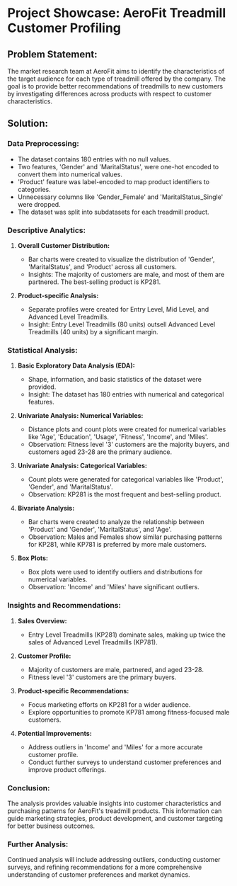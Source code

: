 # **Project Showcase: AeroFit Treadmill Customer Profiling**

## Problem Statement:
The market research team at AeroFit aims to identify the characteristics of the target audience for each type of treadmill offered by the company. The goal is to provide better recommendations of treadmills to new customers by investigating differences across products with respect to customer characteristics.

## Solution: 
  ### Data Preprocessing:
  - The dataset contains 180 entries with no null values.
  - Two features, 'Gender' and 'MaritalStatus', were one-hot encoded to convert them into numerical values.
  - 'Product' feature was label-encoded to map product identifiers to categories.
  - Unnecessary columns like 'Gender_Female' and 'MaritalStatus_Single' were dropped.
  - The dataset was split into subdatasets for each treadmill product.
  
  ### Descriptive Analytics:
  1. **Overall Customer Distribution:**
     - Bar charts were created to visualize the distribution of 'Gender', 'MaritalStatus', and 'Product' across all customers.
     - Insights: The majority of customers are male, and most of them are partnered. The best-selling product is KP281.
  
  2. **Product-specific Analysis:**
     - Separate profiles were created for Entry Level, Mid Level, and Advanced Level Treadmills.
     - Insight: Entry Level Treadmills (80 units) outsell Advanced Level Treadmills (40 units) by a significant margin.
  
  ### Statistical Analysis:
  1. **Basic Exploratory Data Analysis (EDA):**
     - Shape, information, and basic statistics of the dataset were provided.
     - Insight: The dataset has 180 entries with numerical and categorical features.
  
  2. **Univariate Analysis: Numerical Variables:**
     - Distance plots and count plots were created for numerical variables like 'Age', 'Education', 'Usage', 'Fitness', 'Income', and 'Miles'.
     - Observation: Fitness level '3' customers are the majority buyers, and customers aged 23-28 are the primary audience.
  
  3. **Univariate Analysis: Categorical Variables:**
     - Count plots were generated for categorical variables like 'Product', 'Gender', and 'MaritalStatus'.
     - Observation: KP281 is the most frequent and best-selling product.
  
  4. **Bivariate Analysis:**
     - Bar charts were created to analyze the relationship between 'Product' and 'Gender', 'MaritalStatus', and 'Age'.
     - Observation: Males and Females show similar purchasing patterns for KP281, while KP781 is preferred by more male customers.
  
  5. **Box Plots:**
     - Box plots were used to identify outliers and distributions for numerical variables.
     - Observation: 'Income' and 'Miles' have significant outliers.
  
  ### Insights and Recommendations:
  1. **Sales Overview:**
     - Entry Level Treadmills (KP281) dominate sales, making up twice the sales of Advanced Level Treadmills (KP781).
  
  2. **Customer Profile:**
     - Majority of customers are male, partnered, and aged 23-28.
     - Fitness level '3' customers are the primary buyers.
  
  3. **Product-specific Recommendations:**
     - Focus marketing efforts on KP281 for a wider audience.
     - Explore opportunities to promote KP781 among fitness-focused male customers.
  
  4. **Potential Improvements:**
     - Address outliers in 'Income' and 'Miles' for a more accurate customer profile.
     - Conduct further surveys to understand customer preferences and improve product offerings.
  
  ### Conclusion:
  The analysis provides valuable insights into customer characteristics and purchasing patterns for AeroFit's treadmill products. This information can guide marketing strategies, product development, and customer targeting for better business outcomes.
  
### Further Analysis:
Continued analysis will include addressing outliers, conducting customer surveys, and refining recommendations for a more comprehensive understanding of customer preferences and market dynamics.
